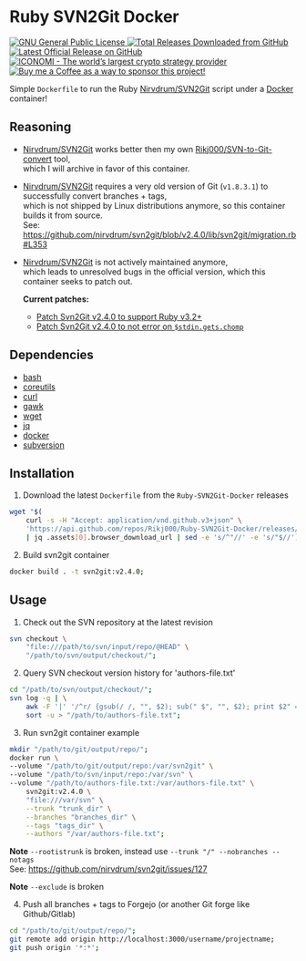 # Ruby SVN2Git Docker

<p align="left">
    <a href="https://github.com/Rikj000/Ruby-SVN2Git-Docker/blob/development/LICENSE">
        <img src="https://img.shields.io/github/license/Rikj000/Ruby-SVN2Git-Docker?label=License&logo=gnu" alt="GNU General Public License">
    </a> <a href="https://github.com/Rikj000/Ruby-SVN2Git-Docker/releases">
        <img src="https://img.shields.io/github/downloads/Rikj000/Ruby-SVN2Git-Docker/total?label=Total%20Downloads&logo=github" alt="Total Releases Downloaded from GitHub">
    </a> <a href="https://github.com/Rikj000/Ruby-SVN2Git-Docker/releases/latest">
        <img src="https://img.shields.io/github/v/release/Rikj000/Ruby-SVN2Git-Docker?include_prereleases&label=Latest%20Release&logo=github" alt="Latest Official Release on GitHub">
    </a> <a href="https://www.iconomi.com/register?ref=zQQPK">
        <img src="https://img.shields.io/badge/ICONOMI-Join-blue?logo=bitcoin&logoColor=white" alt="ICONOMI - The world’s largest crypto strategy provider">
    </a> <a href="https://www.buymeacoffee.com/Rikj000">
        <img src="https://img.shields.io/badge/-Buy%20me%20a%20Coffee!-FFDD00?logo=buy-me-a-coffee&logoColor=black" alt="Buy me a Coffee as a way to sponsor this project!"> 
    </a>
</p>

Simple `Dockerfile` to run the Ruby [Nirvdrum/SVN2Git](https://github.com/nirvdrum/svn2git) script under a [Docker](https://www.docker.com/) container!

## Reasoning
- [Nirvdrum/SVN2Git](https://github.com/nirvdrum/svn2git) works better then my own [Rikj000/SVN-to-Git-convert](https://github.com/Rikj000/SVN-to-Git-convert) tool,   
    which I will archive in favor of this container.
- [Nirvdrum/SVN2Git](https://github.com/nirvdrum/svn2git) requires a very old version of Git (`v1.8.3.1`) to successfully convert branches + tags,   
    which is not shipped by Linux distributions anymore, so this container builds it from source.   
    See: https://github.com/nirvdrum/svn2git/blob/v2.4.0/lib/svn2git/migration.rb#L353
- [Nirvdrum/SVN2Git](https://github.com/nirvdrum/svn2git) is not actively maintained anymore,   
    which leads to unresolved bugs in the official version, which this container seeks to patch out.

    **Current patches:**
    - [Patch Svn2Git v2.4.0 to support Ruby v3.2+](https://github.com/nirvdrum/svn2git/pull/333)
    - [Patch Svn2Git v2.4.0 to not error on `$stdin.gets.chomp`](https://github.com/nirvdrum/svn2git/pull/308)

## Dependencies
- [bash](https://archlinux.org/packages/core/x86_64/bash/)
- [coreutils](https://archlinux.org/packages/core/x86_64/coreutils/)
- [curl](https://archlinux.org/packages/core/x86_64/curl/)
- [gawk](https://archlinux.org/packages/core/x86_64/gawk/)
- [wget](https://archlinux.org/packages/extra/x86_64/wget/)
- [jq](https://archlinux.org/packages/extra/x86_64/jq/)
- [docker](https://archlinux.org/packages/extra/x86_64/docker/)
- [subversion](https://archlinux.org/packages/extra/x86_64/subversion/)

## Installation
1. Download the latest `Dockerfile` from the `Ruby-SVN2Git-Docker` releases
```bash
wget "$(
    curl -s -H "Accept: application/vnd.github.v3+json" \
    'https://api.github.com/repos/Rikj000/Ruby-SVN2Git-Docker/releases/latest' \
    | jq .assets[0].browser_download_url | sed -e 's/^"//' -e 's/"$//')";
```

2. Build svn2git container
```bash
docker build . -t svn2git:v2.4.0;
```

## Usage

1. Check out the SVN repository at the latest revision
```bash
svn checkout \
    "file:///path/to/svn/input/repo/@HEAD" \
    "/path/to/svn/output/checkout/";
```

2. Query SVN checkout version history for 'authors-file.txt'
```bash
cd "/path/to/svn/output/checkout/";
svn log -q | \
    awk -F '|' '/^r/ {gsub(/ /, "", $2); sub(" $", "", $2); print $2" = "$2" <"$2">"}' | \
    sort -u > "/path/to/authors-file.txt";
```

3. Run svn2git container example
```bash
mkdir "/path/to/git/output/repo/";
docker run \
--volume "/path/to/git/output/repo:/var/svn2git" \
--volume "/path/to/svn/input/repo:/var/svn" \
--volume "/path/to/authors-file.txt:/var/authors-file.txt" \
    svn2git:v2.4.0 \
    "file:///var/svn" \
    --trunk "trunk_dir" \
    --branches "branches_dir" \
    --tags "tags_dir" \
    --authors "/var/authors-file.txt";
```

**Note** `--rootistrunk` is broken, instead use `--trunk "/" --nobranches --notags`    
See: https://github.com/nirvdrum/svn2git/issues/127

**Note** `--exclude` is broken

4. Push all branches + tags to Forgejo (or another Git forge like Github/Gitlab)
```bash
cd "/path/to/git/output/repo/";
git remote add origin http://localhost:3000/username/projectname;
git push origin '*:*';
```

